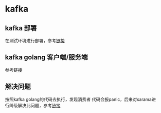 # kafka 

## kafka 部署

在测试环境进行部署，参考[链接](https://segmentfault.com/a/1190000021746086)


## kafka golang 客户端/服务端

参考[链接](https://blog.csdn.net/tflasd1157/article/details/81985722)


## 解决问题

按照kafka golang的代码去执行，发现消费者 代码会报panic，后来对sarama进行降级解决此问题，参考[链接](https://blog.csdn.net/ecjtusanhu/article/details/106376699)



